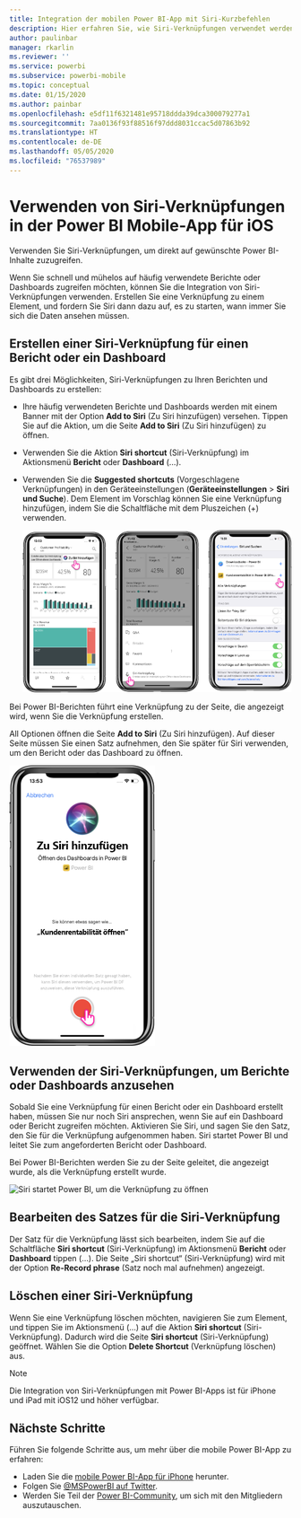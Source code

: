 ```yaml
---
title: Integration der mobilen Power BI-App mit Siri-Kurzbefehlen
description: Hier erfahren Sie, wie Siri-Verknüpfungen verwendet werden können, um direkt auf gewünschte Power BI-Inhalte zuzugreifen.
author: paulinbar
manager: rkarlin
ms.reviewer: ''
ms.service: powerbi
ms.subservice: powerbi-mobile
ms.topic: conceptual
ms.date: 01/15/2020
ms.author: painbar
ms.openlocfilehash: e5df11f6321481e95718ddda39dca300079277a1
ms.sourcegitcommit: 7aa0136f93f88516f97ddd8031ccac5d07863b92
ms.translationtype: HT
ms.contentlocale: de-DE
ms.lasthandoff: 05/05/2020
ms.locfileid: "76537989"
---
```

# <a name="using-siri-shortcuts-in-power-bi-mobile-ios-app"></a>Verwenden von Siri-Verknüpfungen in der Power BI Mobile-App für iOS

Verwenden Sie Siri-Verknüpfungen, um direkt auf gewünschte Power BI-Inhalte zuzugreifen.

Wenn Sie schnell und mühelos auf häufig verwendete Berichte oder Dashboards zugreifen möchten, können Sie die Integration von Siri-Verknüpfungen verwenden. Erstellen Sie eine Verknüpfung zu einem Element, und fordern Sie Siri dann dazu auf, es zu starten, wann immer Sie sich die Daten ansehen müssen.

## <a name="create-siri-shortcut-for-a-report-or-dashboard"></a>Erstellen einer Siri-Verknüpfung für einen Bericht oder ein Dashboard

Es gibt drei Möglichkeiten, Siri-Verknüpfungen zu Ihren Berichten und Dashboards zu erstellen:

- Ihre häufig verwendeten Berichte und Dashboards werden mit einem Banner mit der Option **Add to Siri** (Zu Siri hinzufügen) versehen. Tippen Sie auf die Aktion, um die Seite **Add to Siri** (Zu Siri hinzufügen) zu öffnen.
    
- Verwenden Sie die Aktion **Siri shortcut** (Siri-Verknüpfung) im Aktionsmenü **Bericht** oder **Dashboard** (…).
    
- Verwenden Sie die **Suggested shortcuts** (Vorgeschlagene Verknüpfungen) in den Geräteeinstellungen (**Geräteeinstellungen** > **Siri und Suche**). Dem Element im Vorschlag können Sie eine Verknüpfung hinzufügen, indem Sie die Schaltfläche mit dem Pluszeichen (+) verwenden.
     
     ![Erstellen einer Verknüpfung](./media/mobile-apps-ios-siri-search/power-bi-siri-create-shortcut.png)

Bei Power BI-Berichten führt eine Verknüpfung zu der Seite, die angezeigt wird, wenn Sie die Verknüpfung erstellen. 

All Optionen öffnen die Seite **Add to Siri** (Zu Siri hinzufügen). Auf dieser Seite müssen Sie einen Satz aufnehmen, den Sie später für Siri verwenden, um den Bericht oder das Dashboard zu öffnen. 
   
![Seite „Add to Siri“ (Zu Siri hinzufügen)](./media/mobile-apps-ios-siri-search/power-bi-siri-add-page.png)
    

## <a name="use-siri-shortcuts-to-view-report-or-dashboard"></a>Verwenden der Siri-Verknüpfungen, um Berichte oder Dashboards anzusehen

Sobald Sie eine Verknüpfung für einen Bericht oder ein Dashboard erstellt haben, müssen Sie nur noch Siri ansprechen, wenn Sie auf ein Dashboard oder Bericht zugreifen möchten.
Aktivieren Sie Siri, und sagen Sie den Satz, den Sie für die Verknüpfung aufgenommen haben. Siri startet Power BI und leitet Sie zum angeforderten Bericht oder Dashboard. 

Bei Power BI-Berichten werden Sie zu der Seite geleitet, die angezeigt wurde, als die Verknüpfung erstellt wurde.


  ![Siri startet Power BI, um die Verknüpfung zu öffnen](./media/mobile-apps-ios-siri-search/power-bi-siri-open.png)
  

## <a name="edit-siri-shortcut-phrase"></a>Bearbeiten des Satzes für die Siri-Verknüpfung 
Der Satz für die Verknüpfung lässt sich bearbeiten, indem Sie auf die Schaltfläche **Siri shortcut** (Siri-Verknüpfung) im Aktionsmenü **Bericht** oder **Dashboard** tippen (…). Die Seite „Siri shortcut“ (Siri-Verknüpfung) wird mit der Option **Re-Record phrase** (Satz noch mal aufnehmen) angezeigt. 

## <a name="delete-siri-shortcut"></a>Löschen einer Siri-Verknüpfung 
Wenn Sie eine Verknüpfung löschen möchten, navigieren Sie zum Element, und tippen Sie im Aktionsmenü (…) auf die Aktion **Siri shortcut** (Siri-Verknüpfung). Dadurch wird die Seite **Siri shortcut** (Siri-Verknüpfung) geöffnet. Wählen Sie die Option **Delete Shortcut** (Verknüpfung löschen) aus.


> [!NOTE]
> Die Integration von Siri-Verknüpfungen mit Power BI-Apps ist für iPhone und iPad mit iOS12 und höher verfügbar.
> 

## <a name="next-steps"></a>Nächste Schritte
Führen Sie folgende Schritte aus, um mehr über die mobile Power BI-App zu erfahren: 

* Laden Sie die [mobile Power BI-App für iPhone](https://go.microsoft.com/fwlink/?LinkId=522062) herunter.
* Folgen Sie [@MSPowerBI auf Twitter](https://twitter.com/MSPowerBI).
* Werden Sie Teil der [Power BI-Community](https://community.powerbi.com/), um sich mit den Mitgliedern auszutauschen.

